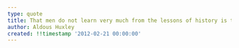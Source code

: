 ```yaml
---
type: quote
title: That men do not learn very much from the lessons of history is the most important of all the lessons that history has to teach.
author: Aldous Huxley
created: !!timestamp '2012-02-21 00:00:00'
---
```

